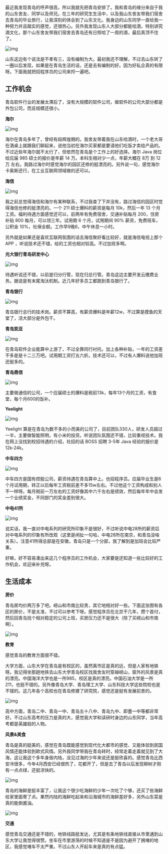 最近我发现青岛的呼声很高，所以我就先把青岛安排了。我和青岛的缘分来自于我的山东舍友、同学以及师兄。在三年的研究生生活中，以及我山东舍友带我们宿舍去青岛的毕业旅行，让我深刻的体会到了山东文化。我身边的山东同学一直给我一种努力并且踏实的感觉，还很热心。另外我发现山东人大部分都能哈酒，特别讲究酒文化，那个山东舍友带我们宿舍去青岛还有日照哈了一周的酒，最后真顶不住了。

![img](https://img-blog.csdnimg.cn/20210804214746833.png)

山东这边有个说法是不孝有三，没有编制为大。最初我还不理解，不过去山东转了一圈以后发现，如果是在青岛生活的话，还是去有编制的好。因为好私企真的有限呀。下面我就把招程序员的公司来捋一遍吧。

## 工作机会

青岛软件行业的发展太滞后了，没有大规模的软件公司，做软件的公司大部分都是外包公司，而且规模还很小。

**海尔**

![img](https://img-blog.csdnimg.cn/20210804214859517.png)

海尔在青岛多年了，曾经有段辉煌期的。我舍友带着我在山东哈酒时，一个老大哥在酒桌上就跟我们聊起来，说他当初在海尔买家都是要请他们吃饭才卖给产品的。不过近些年海尔就不太行了，但依然在青岛是个工作上的好选择。海尔 Java 岗位给应届 985 硕士的报价是年薪 14 万。本科生相对少一点，年薪大概在 8万 到 12万 左右。我路过海尔时感觉海尔的园区还修的挺漂亮的。另外说一句，感觉海尔卡奥斯还行，在工业互联网领域做的还可以。

**海信**

![img](https://img-blog.csdnimg.cn/20210804214927403.png)

我之前总觉得海信和海尔有某种联系，不过我查了下并没有，路过海信的园区时觉得海信也修的挺漂亮的。一个 211 硕士爆料的薪资是每月 10k，然后一年 13 个月工资。福利待遇方面感觉还可以，前两年有免费宿舍，交通补贴每月 200，住房补贴 800 每月，可以领三年。试用期 6 个月，试用期间 90% 薪资，免费班车，公积金 10%，社保全额。工作早9晚6，中午休息一小时。

另外就是如果还是喜欢互联网氛围的话去海信聚好看比较好，就是海信电视上那个 APP ，听说技术还不错，给的工资也相对较高。不过加班多啊。

**光大银行青岛研发中心**

![img](https://img-blog.csdnimg.cn/20210804214953810.png)

待遇听说还不错，以前是归分行管，现在归总行管。青岛这边主要开发云缴费业务。据说是有末尾淘汰机制。近几年好多员工都跑到青岛银行了。

**青岛银行**

![img](https://img-blog.csdnimg.cn/20210804215022395.png)

青岛银行总行的技术岗。薪资不算高，有薪资爆料是年薪12w，不过算是摸鱼的天堂了，活大部分是外包干。

**青岛凯亚**

![img](https://img-blog.csdnimg.cn/20210804215053463.png)

在青岛软件企业能算中上游了，不过全靠同行衬托。加上各种补贴，一年的工资差不多是是十二三万吧。试用期工资打五六折。技术还可以，不过有人爆料说他加班还挺多的。

**青岛鼎信**

![img](https://img-blog.csdnimg.cn/20210804215117953.png)

主要做通信的公司，一个应届硕士的爆料是税前13k，每年13个月的工资，有食堂，每个月600的饭补。

**Yeelight**

![img](https://img-blog.csdnimg.cn/20210804215147653.png)

Yeelight 算是在青岛为数不多的小而美的公司了，目前团队330人，研发人员超过一半，主要做智能照明，有小米的投资。听说团队氛围还不错，比较重视技术。我在网上没找到校招待遇的介绍，社招的话 BOSS 招聘 3-5年 Java 经验的报价是 12k-24k。

**中车四方**

![img](https://img-blog.csdnimg.cn/2021080421522669.png)

中车四方是国有控股公司，薪资待遇在青岛算中上。也招程序员。应届毕业生是6个月试用期，转正以后每年工资税前差不多15w左右。不过他这个工资构成和别人不一样呀。每月税前一万左右的工资好像其中六千左右是绩效，然后每年年中会发一个业绩奖金，不同部门的奖金差别很大。

**中电41所**

![img](https://img-blog.csdnimg.cn/20210804215432551.png)

说实话，我一直对中电系列的研究所印象不是很好，不过听说中电28所的薪资后对中电系列的印象有所改观（这里是闲扯一句哈，中电28所在南京，和青岛没啥关系）。注意41所得总部是在安徽，青岛只是一个分部，我了解到是加班会比较严重。

好嘛，好不容易凑出来这几个程序员的工作机会，大家要是还知道一些比较好的工作机会，欢迎来补充呀。

## 生活成本

**房价**

青岛房均价两万多了吧。崂山和市南比较贵，其它地相对好一些。下面这张图有各区的房价，不是太准，不过可以参考下呀。感觉程序员在北京干几年，攒个首付，然后回青岛找个相对稳定的公司上班，买房压力还不是很大（除了买崂山和市南啊）。

![img](https://img-blog.csdnimg.cn/20210804215406692.png)

**教育**

感觉青岛的教育方面很不错。

大学方面，山东大学在青岛是有校区的，虽然离市区是真的远，但是人家有地铁呀。我记得坐那趟地铁去山东大学青岛校区找我舍友时穿越崂山，窗外的风景是真的漂亮。中国海洋大学也是一所985，校区是真的漂亮。中国石油大学是一所211，也挺不错的。另外像青岛大学、青岛理工大学、山东科技大学这些院校也是不错的。这几年各个高校也在青岛修建了研究院，感觉还是挺有发展前景的。

![img](https://img-blog.csdnimg.cn/20210804215506599.png)

高中方面，青岛二中、青岛一中、青岛五十八中、青岛九中、即墨一中等都非常好。不过山东高考的压力是真的大，感觉我大学和读研时身边的山东同学，当年高考都是英雄般的人物。



**风景&美食**

青岛是真的挺美的，感觉在青岛既能感觉到现代化大都市的感觉、又能体验到民国风情还能体验到欧式风情。另外我同学带我在青岛转时，经常走着走着就见到了大海，这让我这个多年身居内陆，没见过海的少年来说还是挺欣喜的。感觉青岛比西安冷很多，今年4月西安已经很热了，花都开了，但是去了青岛以后发现柳树才刚有一点点绿，还挺凉快的。

![img](https://img-blog.csdnimg.cn/20210804215537780.png)

青岛的海鲜是挺丰富了，让我这个很少吃海鲜的少年一次吃了个够，还买了些海鲜给家里面寄了点。果然内陆的海鲜吃起来和沿海城市的海鲜差好多，另外山东菜是真的能倒酱油。

![img](https://img-blog.csdnimg.cn/20210804215611678.png)



**交通**

感觉青岛交通还是不错的，地铁线路挺发达，尤其是有条地铁线直接从市里通到山东大学让我觉得很赞。坐车在市里游荡的时候不知道是不是因为避开了拥堵的地区，我感觉堵车不太严重。不过山东人开起车来是真的有点猛。

